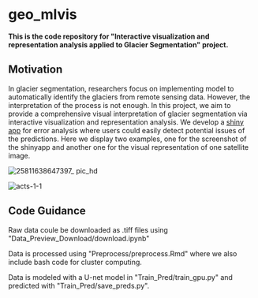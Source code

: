 # geo_mlvis
**This is the code repository for "Interactive visualization and representation analysis applied to Glacier Segmentation" project.**


## Motivation
In glacier segmentation, researchers focus on implementing model to automatically identify the glaciers from remote sensing data. However, the interpretation of the process is not enough. In this project, we aim to provide a comprehensive visual interpretation of glacier segmentation via interactive visualization and representation analysis. We develop a [shiny app](https://bruce-zheng.shinyapps.io/glacier_segmententation/) for error analysis where users could easily detect potential issues of the predictions. Here we display two examples, one for the screenshot of the shinyapp and another one for the visual representation of one satellite image.


![25811638647397_ pic_hd](https://user-images.githubusercontent.com/53232883/144722760-d1a153f8-609c-46f5-b1a5-6dd5b095d43a.jpg)

![acts-1-1](https://user-images.githubusercontent.com/53232883/144722811-04a40069-fc36-4ae5-81a3-ef39ca130784.png)




## Code Guidance

Raw data coule be downloaded as .tiff files using "Data_Preview_Download/download.ipynb"

Data is processed using "Preprocess/preprocess.Rmd" where we also include bash code for cluster computing.

Data is modeled with a U-net model in "Train_Pred/train_gpu.py" and predicted with "Train_Pred/save_preds.py".

